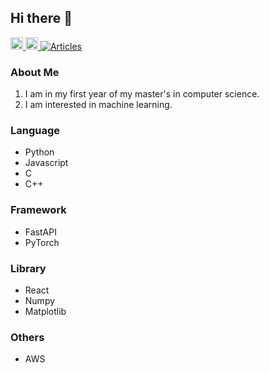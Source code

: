 ## Hi there 👋
<p align="left">
  <a href="https://github.com/ks415">
    <img height="20" src="https://komarev.com/ghpvc/?username=ks415" />
  </a>
  <a href="https://github.com/ks415">
    <img height="20" src="https://img.shields.io/github/followers/Keichan15?label=follow&logo=github&style=flat" />
  </a>
  <a href="http://qiita.com/ks415">
    <img src="https://badgen.org/img/qiita/ks415/articles?style=flat" alt="Articles" /></a>
  </a>
</p>

### About Me
1. I am in my first year of my master's in computer science.
2. I am interested in machine learning.

### Language
- Python
- Javascript
- C
- C++

### Framework
- FastAPI
- PyTorch

### Library
- React
- Numpy
- Matplotlib

### Others
- AWS

<!--
**ks415/ks415** is a ✨ _special_ ✨ repository because its `README.md` (this file) appears on your GitHub profile.

Here are some ideas to get you started:

- 🔭 I’m currently working on ...
- 🌱 I’m currently learning ...
- 👯 I’m looking to collaborate on ...
- 🤔 I’m looking for help with ...
- 💬 Ask me about ...
- 📫 How to reach me: ...
- 😄 Pronouns: ...
- ⚡ Fun fact: ...
-->

